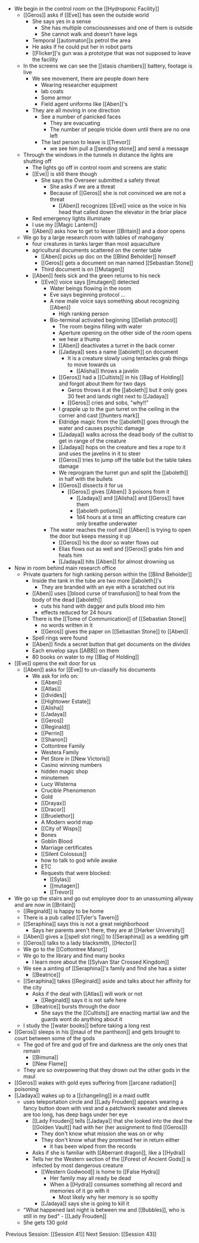 - We begin in the control room on the [[Hydroponic Facility]]
	- [[Geros]] asks if [[Eve]] has seen the outside world
		- She says yes in a sense
			- She has multiple consciousnesses and one of them is outside
			- She cannot walk and doesn't have legs
		- Temporal [[automaton]]s petrol the area
		- He asks if he could put her in robot parts
		- [[Flicker]]'s gun was a prototype that was not supposed to leave the facility
	- In the screens we can see the [[stasis chambers]] battery, footage is live
		- We see movement, there are people down here
			- Wearing researcher equipment
			- lab coats
			- Some armor
			- Field agent uniforms like [[Aben]]'s 
		- They are all moving in one direction
			- See a number of panicked faces
				- They are evacuating
				- The number of people trickle down until there are no one left
			- The last person to leave is [[Trevor]] 
				- we see him pull a [[sending stone]] and send a message
	- Through the windows in the tunnels in distance the lights are shutting off
		- The lights go off in control room and screens are static
		- [[Eve]] is still there though
			- She says the Overseer submitted a safety threat
				- She asks if we are a threat
				- Because of [[Geros]] she is not convinced we are not a threat
					- [[Aben]] recognizes [[Eve]] voice as the voice in his head that called down the elevator in the briar place
		- Red emergency lights illuminate 
		- I use my [[Magic Lantern]]
		- [[Aben]] asks how to get to lesser [[Britain]] and a door opens
	- We go by a large research room with tables of mahogany
		- four creatures in tanks larger than most aquaculture
		- agricultural documents scattered on the center table
			- [[Aben]] picks up doc on the [[Blind Beholder]] himself
			- [[Geros]] gets a document on man named [[Sebastian Stone]]
			- Third document is on [[Mutagen]]
		- [[Aben]] feels sick and the green returns to his neck
			- [[Eve]] voice says [[mutagen]] detected
				- Water beings flowing in the room
				- Eve says beginning protocol ...
				- A new male voice says something about recognizing [[Aben]]
					- High ranking person
				- Bio-terminal activated beginning [[Delilah protocol]]
					- The room begins filling with water 
					- Aperture opening on the other side of the room opens
					- we hear a thump
					- [[Aben]] deactivates a turret in the back corner
					- [[Jadaya]] sees a name [[aboleth]] on document
						- It is a creature  slowly using tentacles grab things to move towards us
							- [[Alisha]] throws a javelin
					- [[Geros]] had a [[Cultists]] in his [[Bag of Holding]] and forgot about them for two days
						- Geros throws it at the [[aboleth]] but it only goes 30 feet and lands right next to [[Jadaya]]
						- [[Geros]] cries and sobs, "why!!"
					- I grapple up to the gun turret on the ceiling in the corner and cast [[hunters mark]] 
					- Eldridge magic from the [[aboleth]] goes through the water and causes psychic damage
					- [[Jadaya]] walks across the dead body of the cultist to get in range of the creature
					- [[Jadaya]] hops on the creature and ties a rope to it and uses the javelins in it to steer
					- [[Geros]] tries to jump off the table but the table takes damage
					- We reprogram the turret gun and split the [[aboleth]] in half with the bullets
					- [[Geros]] dissects it for us
						- [[Geros]] gives [[Aben]] 3 poisons from it
							- [[Jadaya]] and [[Alisha]] and [[Geros]] have them
							- [[aboleth potions]]
							- 1d4 hours at a time an afflicting creature can only breathe underwater
				- The water reaches the roof and [[Aben]] is trying to open the door but keeps messing it up
					- [[Geros]] his the door so water flows out
					- Elias flows out as well and [[Geros]] grabs him and heals him
					- [[Jadaya]] hits [[Aben]] for almost drowning us
- Now in room behind main research office
	- Private quarters for high ranking person within the [[Blind Beholder]]
		- Inside the tank in the tube are two more [[aboleth]]'s 
			- They are branded with an eye with a scratched out iris
		- [[Aben]] uses [[blood curse of transfusion]] to heal from the body of the dead [[aboleth]]
			- cuts his hand with dagger and pulls blood into him
			- effects reduced for 24 hours
		- There is the [[Tome of Communication]] of [[Sebastian Stone]]
			- no words written in it
			- [[Geros]] gives the paper on [[Sebastian Stone]] to [[Aben]]
		- Spell rings were found
		- [[Aben]] finds a secret button that get documents on the divides
		- Each envelop says [[ABB]] on them 
		- 80 books on water to my [[Bag of Holding]]
- [[Eve]] opens the exit door for us
	- [[Aben]] asks for [[Eve]] to un-classify his documents
		- We ask for info on: 
			- [[Aben]]
			- [[Atlas]]
			- [[divides]]
			- [[Hightower Estate]]
			- [[Alisha]]
			- [[Jadaya]]
			- [[Geros]]
			- [[Reginald]]
			- [[Perrin]]
			- [[Shanon]]
			- Cottontree Family
			- Westera Family
			- Pet Store in [[New Victoris]]
			- Casino winning numbers
			- hidden magic shop
			- minutemen
			- Lucy Wisterna
			- Crucible Phenomenon 
			- Gold
			- [[Drayax]]
			- [[Dracor]]
			- [[Bruelethor]]
			- A Modern world map
			- [[City of Wisps]]
			- Bones
			- Goblin Blood
			- Marriage certificates
			- [[Silent Colossus]]
			- how to talk to god while awake
			- ETC
			- Requests that were blocked:
				- [[Sylas]]
				- [[mutagen]]
				- [[Trevor]]
- We go up the stairs and go out employee door to an unassuming allyway and are now in [[Britain]]
	- [[Reginald]] is happy to be home
	- There is a pub called [[Tyler's Tavern]]
	- [[Seraphina]] says this is not a great neighborhood 
		- Says her parents aren't there, they are at [[Harker University]]
	- [[Aben]] gives a [[spell slot ring]] to [[Seraphina]] as a wedding gift
	- [[Geros]] talks to a lady blacksmith, [[Hector]]
	- We go to the [[Cottontree Manor]]
	- We go to the library and find many books
		- I learn more about the [[Sylvan Star Crossed Kingdom]] 
	- We see a ainting of [[Seraphina]]'s family and find she has a sister
		- [[Beatrice]]
	- [[Seraphina]] takes [[Reginald]] aside and talks about her affinity for the city
		- Asks if the deal with [[Atlas]] will work or not
			- [[Reginald]] says it is not safe here
		- [[Beatrice]] bursts through the door
			- She says the the [[Cultists]] are enacting martial law and the guards wont do anything about it
	- I study the [[water books]] before taking a long rest
- [[Geros]] sleeps in his [[maul of the pantheon]] and gets brought to court between some of the gods
	- The god of fire and god of fire and darkness are the only ones that remain
		- [[Bimuna]]
		- [[New Flame]]
	- They are so overpowering that they drown out the other gods in the maul
- [[Geros]] wakes with gold eyes suffering from [[arcane radiation]] poisoning 
- [[Jadaya]] wakes up to a [[changeling]] in a maid outfit
	- uses teleportation circle and [[Lady Frouden]] appears wearing a fancy button down with vest and a patchwork sweater and sleeves are too long, has deep bags under her eye
		- [[Lady Frouden]] tells [[Jadaya]] that she looked into the deal the [[Golden Vault]] had with her (her assignment to find [[Geros]])
			- They don't know what mission she was on or why
			- They don't know what they promised her in return either
				- it has been wiped from the records
		- Asks if she is familiar with [[Aberrant dragon]], like a [[Hydra]]
		- Tells her the Western section of the [[Forest of Ancient Gods]] is infected by most dangerous creature
			- [[Western Godwood]] is home to [[False Hydra]]
				- Her family may all ready be dead
				- When a [[Hydra]] consumes something all record and memories of it go with it
					- Most likely why her memory is so spotty
			- [[Jadaya]] says she is going to kill it
	- "What happened last night is between me and [[Bubbles]], who is still in my bed" - [[Lady Frouden]]
	- She gets 130 gold

Previous Session: [[Session 41]]
Next Session: [[Session 43]]